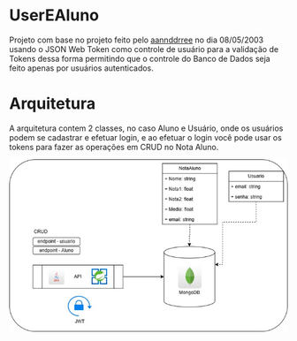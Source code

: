 # UserEAluno

Projeto com base no projeto feito pelo [aannddrree](https://github.com/aannddrree/exemplo-jwt-08052025) no dia 08/05/2003 usando o JSON Web Token como controle de usuário para a validação de Tokens dessa forma permitindo que o controle do Banco de Dados seja feito apenas por usuários autenticados.

# Arquitetura

A arquitetura contem 2 classes, no caso Aluno e Usuário, onde os usuários podem se cadastrar e efetuar login, e ao efetuar o login você pode usar os tokens para fazer as operações em CRUD no Nota Aluno.

![atividade-dw.jpg](atividade-dw.jpg)